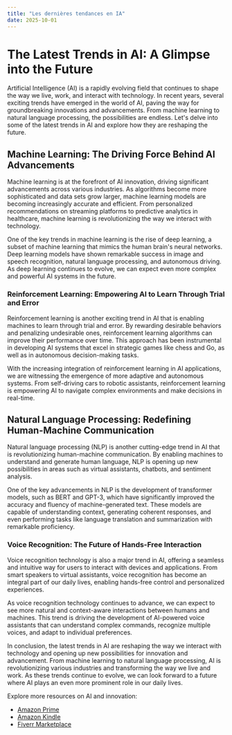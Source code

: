 ```yaml
---
title: "Les dernières tendances en IA"
date: 2025-10-01
---
```


# The Latest Trends in AI: A Glimpse into the Future

Artificial Intelligence (AI) is a rapidly evolving field that continues to shape the way we live, work, and interact with technology. In recent years, several exciting trends have emerged in the world of AI, paving the way for groundbreaking innovations and advancements. From machine learning to natural language processing, the possibilities are endless. Let's delve into some of the latest trends in AI and explore how they are reshaping the future.

## Machine Learning: The Driving Force Behind AI Advancements

Machine learning is at the forefront of AI innovation, driving significant advancements across various industries. As algorithms become more sophisticated and data sets grow larger, machine learning models are becoming increasingly accurate and efficient. From personalized recommendations on streaming platforms to predictive analytics in healthcare, machine learning is revolutionizing the way we interact with technology.

One of the key trends in machine learning is the rise of deep learning, a subset of machine learning that mimics the human brain's neural networks. Deep learning models have shown remarkable success in image and speech recognition, natural language processing, and autonomous driving. As deep learning continues to evolve, we can expect even more complex and powerful AI systems in the future.

### Reinforcement Learning: Empowering AI to Learn Through Trial and Error

Reinforcement learning is another exciting trend in AI that is enabling machines to learn through trial and error. By rewarding desirable behaviors and penalizing undesirable ones, reinforcement learning algorithms can improve their performance over time. This approach has been instrumental in developing AI systems that excel in strategic games like chess and Go, as well as in autonomous decision-making tasks.

With the increasing integration of reinforcement learning in AI applications, we are witnessing the emergence of more adaptive and autonomous systems. From self-driving cars to robotic assistants, reinforcement learning is empowering AI to navigate complex environments and make decisions in real-time.

## Natural Language Processing: Redefining Human-Machine Communication

Natural language processing (NLP) is another cutting-edge trend in AI that is revolutionizing human-machine communication. By enabling machines to understand and generate human language, NLP is opening up new possibilities in areas such as virtual assistants, chatbots, and sentiment analysis.

One of the key advancements in NLP is the development of transformer models, such as BERT and GPT-3, which have significantly improved the accuracy and fluency of machine-generated text. These models are capable of understanding context, generating coherent responses, and even performing tasks like language translation and summarization with remarkable proficiency.

### Voice Recognition: The Future of Hands-Free Interaction

Voice recognition technology is also a major trend in AI, offering a seamless and intuitive way for users to interact with devices and applications. From smart speakers to virtual assistants, voice recognition has become an integral part of our daily lives, enabling hands-free control and personalized experiences.

As voice recognition technology continues to advance, we can expect to see more natural and context-aware interactions between humans and machines. This trend is driving the development of AI-powered voice assistants that can understand complex commands, recognize multiple voices, and adapt to individual preferences.

In conclusion, the latest trends in AI are reshaping the way we interact with technology and opening up new possibilities for innovation and advancement. From machine learning to natural language processing, AI is revolutionizing various industries and transforming the way we live and work. As these trends continue to evolve, we can look forward to a future where AI plays an even more prominent role in our daily lives.

Explore more resources on AI and innovation:
- [Amazon Prime](https://www.amazon.fr/amazonprime?_encoding=UTF8&primeCampaignId=prime_assoc_ft&tag=zenzen0d-21France)
- [Amazon Kindle](https://www.amazon.fr/kindle-dbs/hz/signup?tag=zenzen0d-21France)
- [Fiverr Marketplace](https://go.fiverr.com/visit/?bta=1071918&brand=fiverrmarketplace)